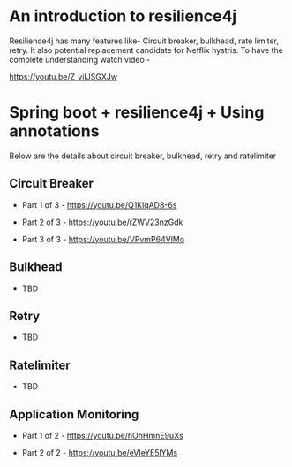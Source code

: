 # An introduction to resilience4j
 Resilience4j has many features like- Circuit breaker, bulkhead, rate limiter, retry. It also potential replacement candidate for Netflix hystris. To have the complete understanding watch video - 
 
 https://youtu.be/Z_viIJSGXJw
 
 # Spring boot + resilience4j + Using annotations
 
 Below are the details about circuit breaker, bulkhead, retry and ratelimiter
 
 ## Circuit Breaker
 
* Part 1 of 3  - https://youtu.be/Q1KlqAD8-6s

* Part 2 of 3  -  https://youtu.be/rZWV23nzGdk

* Part 3 of 3  - https://youtu.be/VPvmP64VlMo

## Bulkhead

* TBD

## Retry

* TBD

## Ratelimiter

* TBD

## Application Monitoring

* Part 1 of 2 - https://youtu.be/hOhHmnE9uXs

* Part 2 of 2 - https://youtu.be/eVIeYE5lYMs

